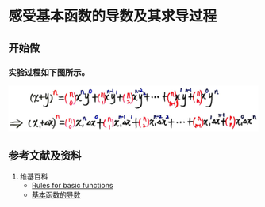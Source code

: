 # 感受基本函数的导数及其求导过程

## 开始做

### 实验过程如下图所示。

![](/images/微分/导数的计算方法和运算法则/基本函数的导数及其求导过程/1a1.jpg)

## 参考文献及资料

1. 维基百科
	- [Rules for basic functions](https://en.wikipedia.org/wiki/Derivative#Rules_for_basic_functions) 
	- [基本函数的导数](https://zh.wikipedia.org/wiki/%E5%AF%BC%E6%95%B0#%E5%9F%BA%E6%9C%AC%E5%87%BD%E6%95%B0%E7%9A%84%E5%AF%BC%E6%95%B0) 


